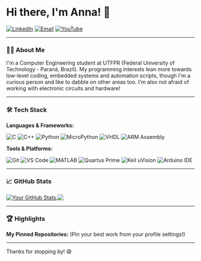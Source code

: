 # Hi there, I'm Anna! 👋

[![LinkedIn](https://img.shields.io/badge/LinkedIn-YourProfile-blue?style=flat&logo=linkedin)](https://www.linkedin.com/in/anna-carolina-ravazzi-martins-5bb177213/)
[![Email](https://img.shields.io/badge/Email-YourEmail-red?style=flat&logo=gmail)](mailto:anna.carolina.ravazzi@gmail.com)
[![YouTube](https://img.shields.io/badge/YouTube-FF0000?style=for-the-badge&logo=youtube&logoColor=white)](https://www.youtube.com/@annaravazzi)

---

### 👨‍💻 About Me

I'm a Computer Engineering student at UTFPR (Federal University of Technology - Paraná, Brazil). My programming interests lean more towards low-level coding, embedded systems and automation scripts, though I'm a curious person and like to dabble on other areas too. I'm also not afraid of working with electronic circuits and hardware!

---

### 🛠️ Tech Stack

**Languages & Frameworks:**

![C](https://img.shields.io/badge/C-A8B9CC?style=for-the-badge&logo=c&logoColor=white)
![C++](https://img.shields.io/badge/C++-00599C?style=for-the-badge&logo=cplusplus&logoColor=white)
![Python](https://img.shields.io/badge/Python-3776AB?style=for-the-badge&logo=python&logoColor=white)
![MicroPython](https://img.shields.io/badge/MicroPython-2B2728?style=for-the-badge&logo=micropython&logoColor=white)
![VHDL](https://img.shields.io/badge/VHDL-8C4FF0?style=for-the-badge&logo=vhdl&logoColor=white)
![ARM Assembly](https://img.shields.io/badge/ARM_Assembly-0091BD?style=for-the-badge&logo=arm&logoColor=white)

**Tools & Platforms:**

![Git](https://img.shields.io/badge/Git-F05032?style=for-the-badge&logo=git&logoColor=white)
![VS Code](https://img.shields.io/badge/VS_Code-007ACC?style=for-the-badge&logo=visual-studio-code&logoColor=white)
![MATLAB](https://img.shields.io/badge/MATLAB-0076A8?style=for-the-badge&logo=mathworks&logoColor=white)
![Quartus Prime](https://img.shields.io/badge/Quartus_Prime_Lite-0071C5?style=for-the-badge&logo=intel&logoColor=white)
![Keil uVision](https://img.shields.io/badge/Keil_uVision-0091BD?style=for-the-badge&logo=arm&logoColor=white)
![Arduino IDE](https://img.shields.io/badge/Arduino_IDE-00979D?style=for-the-badge&logo=arduino&logoColor=white)

---

### 📈 GitHub Stats

<!-- This section is optional but popular. You can generate these from https://github.com/anuraghazra/github-readme-stats -->

<a href="https://github.com/annaravazzi">
  <img align="center" src="https://github-readme-stats.vercel.app/api?username=annaravazzi&show_icons=true&theme=radical&count_private=true" alt="Your GitHub Stats" />
</a>
<a href="https://github.com/annaravazzi">
  <img align="center" src="https://github-readme-stats.vercel.app/api/top-langs/?username=annaravazzi&layout=compact&theme=radical" />
</a>

---

### 🏆 Highlights

**My Pinned Repositories:** (Pin your best work from your profile settings!)

---

Thanks for stopping by! 😄
